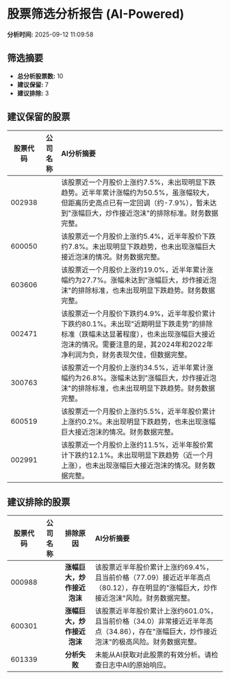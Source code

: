 # 股票筛选分析报告 (AI-Powered)

**分析时间:** 2025-09-12 11:09:58

## 筛选摘要

- **总分析股票数:** 10
- **建议保留:** 7
- **建议排除:** 3

## 建议保留的股票

| 股票代码 | 公司名称 | AI分析摘要 |
|:---:|:---:|:---|
| 002938 |  | 该股票近一个月股价上涨约7.5%，未出现明显下跌趋势。近半年累计涨幅约为50.5%，虽涨幅较大，但距离历史高点已有一定回调（约-7.9%），暂未达到"涨幅巨大，炒作接近泡沫"的排除标准。财务数据完整。 |
| 600050 |  | 该股票近一个月股价上涨约5.4%，近半年股价下跌约7.8%。未出现明显下跌趋势，也未出现涨幅巨大接近泡沫的情况。财务数据完整。 |
| 603606 |  | 该股票近一个月股价上涨约19.0%，近半年累计涨幅约为27.7%。涨幅未达到"涨幅巨大，炒作接近泡沫"的排除标准，也未出现明显下跌趋势。财务数据完整。 |
| 002471 |  | 该股票近一个月股价下跌约4.9%，近半年股价累计下跌约80.1%。未出现"近期明显下跌走势"的排除标准（跌幅未达显著程度），也未出现涨幅巨大接近泡沫的情况。需要注意的是，其2024年和2022年净利润为负，财务表现欠佳，但数据完整。 |
| 300763 |  | 该股票近一个月股价上涨约34.5%，近半年累计涨幅约为26.8%。涨幅未达到"涨幅巨大，炒作接近泡沫"的排除标准，也未出现明显下跌趋势。财务数据完整。 |
| 600519 |  | 该股票近一个月股价上涨约5.5%，近半年股价累计上涨约0.2%。未出现明显下跌趋势，也未出现涨幅巨大接近泡沫的情况。财务数据完整。 |
| 002991 |  | 该股票近一个月股价上涨约11.5%，近半年股价累计下跌约12.1%。未出现明显下跌趋势（近一个月上涨），也未出现涨幅巨大接近泡沫的情况。财务数据完整。 |

## 建议排除的股票

| 股票代码 | 公司名称 | 排除原因 | AI分析摘要 |
|:---:|:---:|:---:|:---|
| 000988 |  | **涨幅巨大，炒作接近泡沫** | 该股票近半年股价累计上涨约69.4%，且当前价格（77.09）接近近半年高点（80.12），存在明显的"涨幅巨大，炒作接近泡沫"风险。财务数据完整。 |
| 600301 |  | **涨幅巨大，炒作接近泡沫** | 该股票近半年股价累计上涨约601.0%，且当前价格（34.0）非常接近近半年高点（34.86），存在"涨幅巨大，炒作接近泡沫"的极高风险。财务数据完整。 |
| 601339 |  | **分析失败** | 未能从AI获取对此股票的有效分析。请检查日志中AI的原始响应。 |
